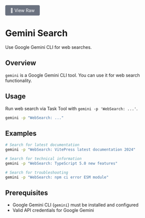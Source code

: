<div style="margin-bottom: 20px;">
  <a href="https://raw.githubusercontent.com/watanabeyu/cc-commands/main/docs/commands/gemini-search.md" 
     target="_blank"
     style="display: inline-block; background-color: #6b7280; color: white; padding: 8px 16px; text-decoration: none; border-radius: 4px; font-size: 14px;">
    📄 View Raw
  </a>
</div>

# Gemini Search

Use Google Gemini CLI for web searches.

## Overview

`gemini` is a Google Gemini CLI tool. You can use it for web search functionality.

## Usage

Run web search via Task Tool with `gemini -p 'WebSearch: ...'`.

```bash
gemini -p "WebSearch: ..."
```

## Examples

```bash
# Search for latest documentation
gemini -p "WebSearch: VitePress latest documentation 2024"

# Search for technical information
gemini -p "WebSearch: TypeScript 5.0 new features"

# Search for troubleshooting
gemini -p "WebSearch: npm ci error ESM module"
```

## Prerequisites

- Google Gemini CLI (`gemini`) must be installed and configured
- Valid API credentials for Google Gemini